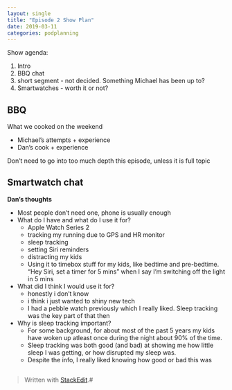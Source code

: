 ```yaml
---
layout: single
title: "Episode 2 Show Plan"
date: 2019-03-11
categories: podplanning
---
```


Show agenda:

1. Intro
2. BBQ chat
3. short segment - not decided. Something Michael has been up to?
4. Smartwatches - worth it or not?
    

## BBQ

What we cooked on the weekend
* Michael’s attempts + experience
* Dan’s cook + experience

Don’t need to go into too much depth this episode, unless it is full topic


## Smartwatch chat

**Dan’s thoughts**

* Most people don’t need one, phone is usually enough
* What do I have and what do I use it for?
	* Apple Watch Series 2
	* tracking my running due to GPS and HR monitor
	* sleep tracking
	* setting Siri reminders
	* distracting my kids
	* Using it to timebox stuff for my kids, like bedtime and pre-bedtime. “Hey Siri, set a timer for 5 mins” when I say I’m switching off the light in 5 mins
* What did I think I would use it for?
	* honestly i don’t know
	* i think i just wanted to shiny new tech
	* I had a pebble watch previously which I really liked. Sleep tracking was the key part of that then
* Why is sleep tracking important?
	* For some background, for about most of the past 5 years my kids have woken up atleast once during the night about 90% of the time.
	* Sleep tracking was both good (and bad) at showing me how little sleep I was getting, or how disrupted my sleep was. 
	* Despite the info, I really liked knowing how good or bad this was


##



> Written with [StackEdit](https://stackedit.io/).#
<!--stackedit_data:
eyJoaXN0b3J5IjpbLTU2ODc5NTU2NCwxOTMyNDM5MDE0LC00MT
gxNDM4NjksLTE0MjkzNTA1NjIsODAyMDcxODU3LDEwODE2NDAw
MTZdfQ==
-->